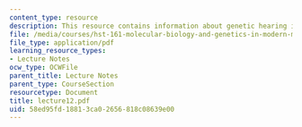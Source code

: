 ```yaml
---
content_type: resource
description: This resource contains information about genetic hearing impairment.
file: /media/courses/hst-161-molecular-biology-and-genetics-in-modern-medicine-fall-2007/58ed95fd18813ca02656818c08639e00_lecture12.pdf
file_type: application/pdf
learning_resource_types:
- Lecture Notes
ocw_type: OCWFile
parent_title: Lecture Notes
parent_type: CourseSection
resourcetype: Document
title: lecture12.pdf
uid: 58ed95fd-1881-3ca0-2656-818c08639e00
---
```

